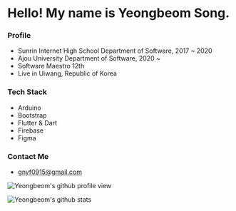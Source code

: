 # Hello! My name is Yeongbeom Song.

### Profile
- Sunrin Internet High School Department of Software, 2017 ~ 2020
- Ajou University Department of Software, 2020 ~
- Software Maestro 12th
- Live in Uiwang, Republic of Korea

### Tech Stack
- Arduino
- Bootstrap
- Flutter & Dart
- Firebase
- Figma


### Contact Me
- gnyf0915@gmail.com

![Yeongbeom's github profile view](https://komarev.com/ghpvc/?username=GENYF)

![Yeongbeom's github stats](https://github-readme-stats.vercel.app/api?username=GENYF&count_private=true&show_icons=true)
